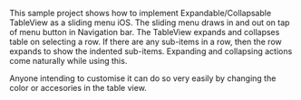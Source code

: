 This sample project shows how to implement Expandable/Collapsable TableView as a sliding menu iOS. The sliding menu draws in and out on tap of menu button in Navigation bar. The TableView expands and collapses table on selecting a row. 
If there are any sub-items in a row, then the row expands to show the indented sub-items. Expanding and collapsing actions come naturally while using this.

Anyone intending to customise it can do so very easily by changing the color or accesories in the table view.
